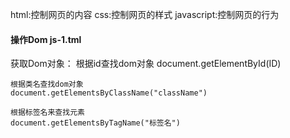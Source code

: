 html:控制网页的内容
css:控制网页的样式
javascript:控制网页的行为


#### 操作Dom js-1.tml
获取Dom对象：
    根据id查找dom对象
    document.getElementById(ID)

    根据类名查找dom对象
    document.getElementsByClassName("className")

    根据标签名来查找元素
    document.getElementsByTagName("标签名")
